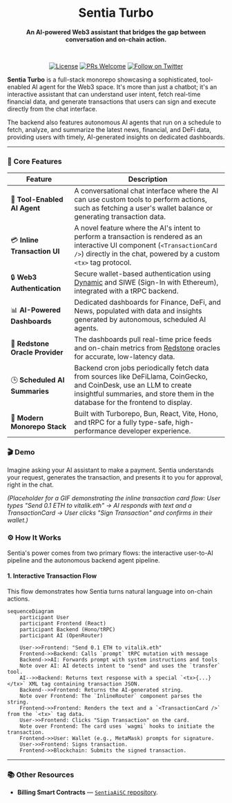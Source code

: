 <div align="center">
  <br />
  <br />
  <h1 style="border-bottom: none;">Sentia Turbo</h1>
  <p><b>An AI-powered Web3 assistant that bridges the gap between conversation and on-chain action.</b></p>
  <br />
  
  <p>
    <a href="#"><img src="https://img.shields.io/badge/license-MIT-blue.svg" alt="License"></a>
    <a href="#"><img src="https://img.shields.io/badge/PRs-welcome-brightgreen.svg" alt="PRs Welcome"></a>
    <a href="#"><img src="https://img.shields.io/twitter/follow/clar1k_?style=social&logo=twitter" alt="Follow on Twitter"></a>
  </p>

</div>

**Sentia Turbo** is a full-stack monorepo showcasing a sophisticated, tool-enabled AI agent for the Web3 space. It's more than just a chatbot; it's an interactive assistant that can understand user intent, fetch real-time financial data, and generate transactions that users can sign and execute directly from the chat interface.

The backend also features autonomous AI agents that run on a schedule to fetch, analyze, and summarize the latest news, financial, and DeFi data, providing users with timely, AI-generated insights on dedicated dashboards.

---

### 🌟 Core Features

| Feature                         | Description                                                                                                                                                                                            |
| ------------------------------- | ------------------------------------------------------------------------------------------------------------------------------------------------------------------------------------------------------ |
| 🤖 **Tool-Enabled AI Agent**    | A conversational chat interface where the AI can use custom tools to perform actions, such as fetching a user's wallet balance or generating transaction data.                                         |
| 💳 **Inline Transaction UI**    | A novel feature where the AI's intent to perform a transaction is rendered as an interactive UI component (`<TransactionCard />`) directly in the chat, powered by a custom `<tx>` tag protocol.       |
| 🔒 **Web3 Authentication**      | Secure wallet-based authentication using [Dynamic](https://www.dynamic.xyz/) and SIWE (Sign-In with Ethereum), integrated with a tRPC backend.                                                         |
| 📊 **AI-Powered Dashboards**    | Dedicated dashboards for Finance, DeFi, and News, populated with data and insights generated by autonomous, scheduled AI agents.                                                                       |
| 📡 **Redstone Oracle Provider** | The dashboards pull real-time price feeds and on-chain metrics from [Redstone](https://www.redstone.finance/) oracles for accurate, low-latency data.                                                  |
| 🕒 **Scheduled AI Summaries**   | Backend cron jobs periodically fetch data from sources like DeFiLlama, CoinGecko, and CoinDesk, use an LLM to create insightful summaries, and store them in the database for the frontend to display. |
| 🚀 **Modern Monorepo Stack**    | Built with Turborepo, Bun, React, Vite, Hono, and tRPC for a fully type-safe, high-performance developer experience.                                                                                   |

### 🎬 Demo

Imagine asking your AI assistant to make a payment. Sentia understands your request, generates the transaction, and presents it to you for approval, right in the chat.

_(Placeholder for a GIF demonstrating the inline transaction card flow: User types "Send 0.1 ETH to vitalik.eth" -> AI responds with text and a TransactionCard -> User clicks "Sign Transaction" and confirms in their wallet.)_

### ⚙️ How It Works

Sentia's power comes from two primary flows: the interactive user-to-AI pipeline and the autonomous backend agent pipeline.

#### 1. Interactive Transaction Flow

This flow demonstrates how Sentia turns natural language into on-chain actions.

```mermaid
sequenceDiagram
    participant User
    participant Frontend (React)
    participant Backend (Hono/tRPC)
    participant AI (OpenRouter)

    User->>Frontend: "Send 0.1 ETH to vitalik.eth"
    Frontend->>Backend: Calls `prompt` tRPC mutation with message
    Backend->>AI: Forwards prompt with system instructions and tools
    Note over AI: AI detects intent to "send" and uses the `transfer` tool.
    AI-->>Backend: Returns text response with a special `<tx>{...}</tx>` XML tag containing transaction JSON.
    Backend-->>Frontend: Returns the AI-generated string.
    Note over Frontend: The `InlineRouter` component parses the string.
    Frontend->>Frontend: Renders the text and a `<TransactionCard />` from the `<tx>` tag data.
    User->>Frontend: Clicks "Sign Transaction" on the card.
    Note over Frontend: The card uses `wagmi` hooks to initiate the transaction.
    Frontend->>User: Wallet (e.g., MetaMask) prompts for signature.
    User->>Frontend: Signs transaction.
    Frontend->>Blockchain: Submits the signed transaction.
```

---

### 📚 Other Resources

- **Billing Smart Contracts** — [`SentiaAiSC` repository](https://github.com/Alison024/SentiaAiSC).
